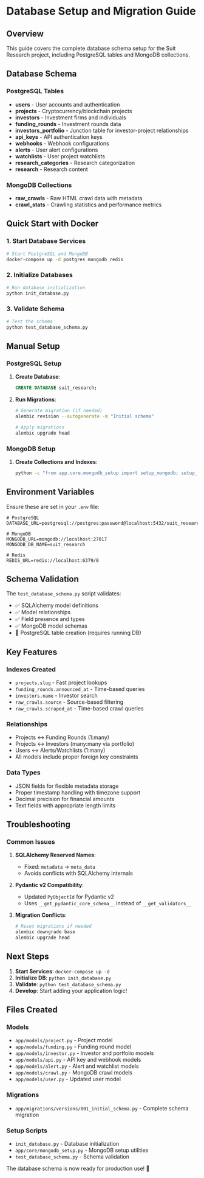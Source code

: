 # Database Setup and Migration Guide

## Overview
This guide covers the complete database schema setup for the Suit Research project, including PostgreSQL tables and MongoDB collections.

## Database Schema

### PostgreSQL Tables
- **users** - User accounts and authentication
- **projects** - Cryptocurrency/blockchain projects
- **investors** - Investment firms and individuals
- **funding_rounds** - Investment rounds data
- **investors_portfolio** - Junction table for investor-project relationships
- **api_keys** - API authentication keys
- **webhooks** - Webhook configurations
- **alerts** - User alert configurations
- **watchlists** - User project watchlists
- **research_categories** - Research categorization
- **research** - Research content

### MongoDB Collections
- **raw_crawls** - Raw HTML crawl data with metadata
- **crawl_stats** - Crawling statistics and performance metrics

## Quick Start with Docker

### 1. Start Database Services
```bash
# Start PostgreSQL and MongoDB
docker-compose up -d postgres mongodb redis
```

### 2. Initialize Databases
```bash
# Run database initialization
python init_database.py
```

### 3. Validate Schema
```bash
# Test the schema
python test_database_schema.py
```

## Manual Setup

### PostgreSQL Setup
1. **Create Database**:
   ```sql
   CREATE DATABASE suit_research;
   ```

2. **Run Migrations**:
   ```bash
   # Generate migration (if needed)
   alembic revision --autogenerate -m "Initial schema"
   
   # Apply migrations
   alembic upgrade head
   ```

### MongoDB Setup
1. **Create Collections and Indexes**:
   ```bash
   python -c "from app.core.mongodb_setup import setup_mongodb; setup_mongodb()"
   ```

## Environment Variables

Ensure these are set in your `.env` file:

```env
# PostgreSQL
DATABASE_URL=postgresql://postgres:password@localhost:5432/suit_research

# MongoDB
MONGODB_URL=mongodb://localhost:27017
MONGODB_DB_NAME=suit_research

# Redis
REDIS_URL=redis://localhost:6379/0
```

## Schema Validation

The `test_database_schema.py` script validates:
- ✅ SQLAlchemy model definitions
- ✅ Model relationships
- ✅ Field presence and types
- ✅ MongoDB model schemas
- 🐘 PostgreSQL table creation (requires running DB)

## Key Features

### Indexes Created
- `projects.slug` - Fast project lookups
- `funding_rounds.announced_at` - Time-based queries
- `investors.name` - Investor search
- `raw_crawls.source` - Source-based filtering
- `raw_crawls.scraped_at` - Time-based crawl queries

### Relationships
- Projects ↔ Funding Rounds (1:many)
- Projects ↔ Investors (many:many via portfolio)
- Users ↔ Alerts/Watchlists (1:many)
- All models include proper foreign key constraints

### Data Types
- JSON fields for flexible metadata storage
- Proper timestamp handling with timezone support
- Decimal precision for financial amounts
- Text fields with appropriate length limits

## Troubleshooting

### Common Issues

1. **SQLAlchemy Reserved Names**:
   - Fixed: `metadata` → `meta_data`
   - Avoids conflicts with SQLAlchemy internals

2. **Pydantic v2 Compatibility**:
   - Updated `PyObjectId` for Pydantic v2
   - Uses `__get_pydantic_core_schema__` instead of `__get_validators__`

3. **Migration Conflicts**:
   ```bash
   # Reset migrations if needed
   alembic downgrade base
   alembic upgrade head
   ```

## Next Steps

1. **Start Services**: `docker-compose up -d`
2. **Initialize DB**: `python init_database.py`
3. **Validate**: `python test_database_schema.py`
4. **Develop**: Start adding your application logic!

## Files Created

### Models
- `app/models/project.py` - Project model
- `app/models/funding.py` - Funding round model
- `app/models/investor.py` - Investor and portfolio models
- `app/models/api.py` - API key and webhook models
- `app/models/alert.py` - Alert and watchlist models
- `app/models/crawl.py` - MongoDB crawl models
- `app/models/user.py` - Updated user model

### Migrations
- `app/migrations/versions/001_initial_schema.py` - Complete schema migration

### Setup Scripts
- `init_database.py` - Database initialization
- `app/core/mongodb_setup.py` - MongoDB setup utilities
- `test_database_schema.py` - Schema validation

The database schema is now ready for production use! 🚀